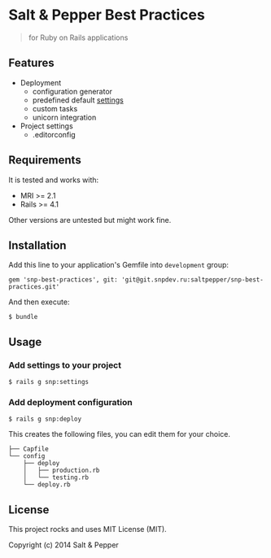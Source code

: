 # Salt & Pepper Best Practices
> for Ruby on Rails applications

## Features

* Deployment
  - configuration generator
  - predefined default [settings](lib/capistrano/snp/defaults.rb)
  - custom tasks
  - unicorn integration
* Project settings
  - .editorconfig

## Requirements

It is tested and works with:

* MRI >= 2.1
* Rails >= 4.1

Other versions are untested but might work fine.

## Installation

Add this line to your application's Gemfile into `development` group:

    gem 'snp-best-practices', git: 'git@git.snpdev.ru:saltpepper/snp-best-practices.git'

And then execute:

    $ bundle

## Usage

### Add settings to your project

    $ rails g snp:settings

### Add deployment configuration

    $ rails g snp:deploy

This creates the following files, you can edit them for your choice.

```
├── Capfile
└── config
    ├── deploy
    │   ├── production.rb
    │   └── testing.rb
    └── deploy.rb
```

## License

This project rocks and uses MIT License (MIT).

Copyright (c) 2014 Salt & Pepper
